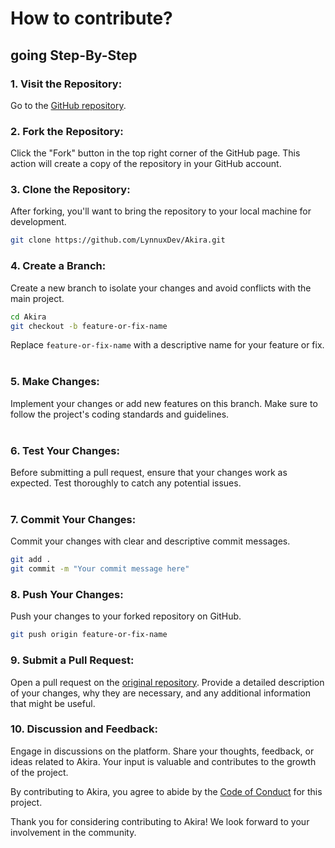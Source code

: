 # How to contribute?

## going Step-By-Step


### 1. **Visit the Repository:** <br>
Go to the [GitHub repository](https://github.com/LynnuxDev/Akira).

### 2. **Fork the Repository:** <br>
Click the "Fork" button in the top right corner of the GitHub page. This action will create a copy of the repository in your GitHub account.

### 3. **Clone the Repository:** <br>
After forking, you'll want to bring the repository to your local machine for development.
```bash
git clone https://github.com/LynnuxDev/Akira.git
```
### 4. **Create a Branch:** <br>
Create a new branch to isolate your changes and avoid conflicts with the main project.
```bash
cd Akira
git checkout -b feature-or-fix-name
```
Replace `feature-or-fix-name` with a descriptive name for your feature or fix.<br><br>
### 5. **Make Changes:** <br>
Implement your changes or add new features on this branch. Make sure to follow the project's coding standards and guidelines.<br><br>

### 6. **Test Your Changes:** <br>
Before submitting a pull request, ensure that your changes work as expected. Test thoroughly to catch any potential issues.<br><br>
### 7. **Commit Your Changes:** <br>
Commit your changes with clear and descriptive commit messages.
```bash
git add .
git commit -m "Your commit message here"
```

### 8. **Push Your Changes:** <br>
Push your changes to your forked repository on GitHub.
```bash
git push origin feature-or-fix-name
```
### 9. **Submit a Pull Request:** <br>
Open a pull request on the [original repository](https://github.com/LynnuxDev/Akira). Provide a detailed description of your changes, why they are necessary, and any additional information that might be useful.

### 10. **Discussion and Feedback:** <br>
Engage in discussions on the platform. Share your thoughts, feedback, or ideas related to Akira. Your input is valuable and contributes to the growth of the project.

By contributing to Akira, you agree to abide by the [Code of Conduct](./code-of-conduct.md) for this project.

Thank you for considering contributing to Akira! We look forward to your involvement in the community.